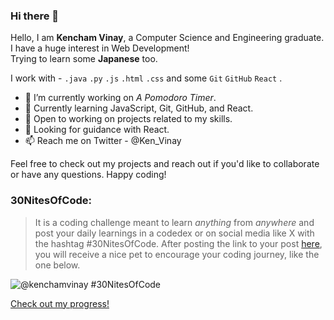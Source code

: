 ### Hi there 👋

Hello, I am **Kencham Vinay**, a Computer Science and Engineering graduate.                                   
I have a huge interest in Web Development!             
Trying to learn some **Japanese** too.

I work with - `.java` `.py` `.js` `.html` `.css` and some `Git` `GitHub` `React` .

- 🔭 I’m currently working on *A Pomodoro Timer*.
- 🌱 Currently learning JavaScript, Git, GitHub, and React.
- 👯 Open to working on projects related to my skills.
- 🤔 Looking for guidance with React.
- 📫 Reach me on Twitter - @Ken_Vinay

Feel free to check out my projects and reach out if you'd like to collaborate or have any questions. Happy coding!

### 30NitesOfCode:

> It is a coding challenge meant to learn *anything* from *anywhere* and post your daily learnings in a codedex or on social media like X with the hashtag #30NitesOfCode. After posting the link to your post [here](https://www.codedex.io/30-nites-of-code), you will receive a nice pet to encourage your coding journey, like the one below.

  ![@kenchamvinay #30NitesOfCode](https://www.codedex.io/api/petStatus?user=kenchamvinay)
  
  [Check out my progress!](https://www.codedex.io/@kenchamvinay/30-nites-of-code) 
